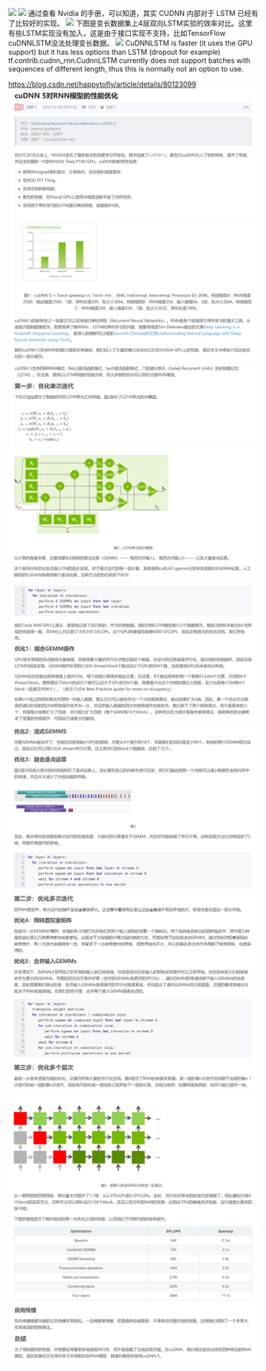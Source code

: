 ![](https://pic2.zhimg.com/v2-957efedcac8a42b691a070aed6d9d565_b.jpg)
![](https://pic3.zhimg.com/v2-80ed8cc36bf60bd8c9db764c2d17a9ca_b.jpg)
通过查看 Nvidia 的手册，可以知道，其实 CUDNN 内部对于 LSTM 已经有了比较好的实现。
![](https://pic4.zhimg.com/v2-e50266dd4148bece6180c9fc32c27ea7_b.jpg)
下图是变长数据集上4层双向LSTM实验的效率对比。这里有些LSTM实现没有加入，这是由于接口实现不支持，比如TensorFlow cuDNNLSTM没法处理变长数据。
![](https://pic4.zhimg.com/v2-747c810430c6ad5c0a33b28b5dc7705b_b.jpg)
CuDNNLSTM is faster (it uses the GPU support) but it has less options than LSTM (dropout for example) 
tf.contrib.cudnn_rnn.CudnnLSTM currently does not support batches with sequences of different length, thus this is normally not an option to use.

https://blog.csdn.net/happytofly/article/details/80123099
![](img/cudnnLSTM/cudnnLSTM_00.png)
![](img/cudnnLSTM/cudnnLSTM_01.png)
![](img/cudnnLSTM/cudnnLSTM_02.png)
![](img/cudnnLSTM/cudnnLSTM_03.png)
![](img/cudnnLSTM/cudnnLSTM_04.png)
![](img/cudnnLSTM/cudnnLSTM_05.png)
![](img/cudnnLSTM/cudnnLSTM_06.png)
![](img/cudnnLSTM/cudnnLSTM_07.png)
![](img/cudnnLSTM/cudnnLSTM_08.png)
![](img/cudnnLSTM/cudnnLSTM_09.png)